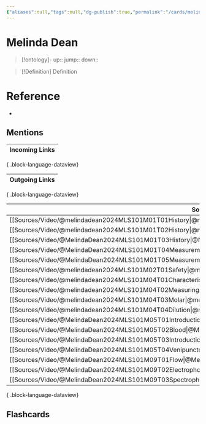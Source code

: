 ```yaml
---
{"aliases":null,"tags":null,"dg-publish":true,"permalink":"/cards/melinda-dean/","dgPassFrontmatter":true}
---
```


# Melinda Dean

> [!ontology]-
> up:: 
> jump:: 
> down:: 

> [!Definition] Definition

# Reference

- 

## Mentions

| Incoming Links |
| -------------- |

{ .block-language-dataview}

| Outgoing Links |
| -------------- |

{ .block-language-dataview}

| Sources                                                                                                           |
| ----------------------------------------------------------------------------------------------------------------- |
| [[Sources/Video/@melindadean2024MLS101M01T01History\|@melindadean2024MLS101M01T01History]]                     |
| [[Sources/Video/@melindadean2024MLS101M01T02History\|@melindadean2024MLS101M01T02History]]                     |
| [[Sources/Video/@MelindaDean2024MLS101M01T03History\|@MelindaDean2024MLS101M01T03History]]                     |
| [[Sources/Video/@MelindaDean2024MLS101M01T04Measurements\|@MelindaDean2024MLS101M01T04Measurements]]           |
| [[Sources/Video/@MelindaDean2024MLS101M01T05Measurements\|@MelindaDean2024MLS101M01T05Measurements]]           |
| [[Sources/Video/@melindadean2024MLS101M02T01Safety\|@melindadean2024MLS101M02T01Safety]]                       |
| [[Sources/Video/@melindadean2024MLS101M04T01Characteristics\|@melindadean2024MLS101M04T01Characteristics]]     |
| [[Sources/Video/@melindadean2024MLS101M04T02Measuring\|@melindadean2024MLS101M04T02Measuring]]                 |
| [[Sources/Video/@melindadean2024MLS101M04T03Molar\|@melindadean2024MLS101M04T03Molar]]                         |
| [[Sources/Video/@melindadean2024MLS101M04T04Dilution\|@melindadean2024MLS101M04T04Dilution]]                   |
| [[Sources/Video/@MelindaDean2024MLS101M05T01Introduction\|@MelindaDean2024MLS101M05T01Introduction]]           |
| [[Sources/Video/@MelindaDean2024MLS101M05T02Blood\|@MelindaDean2024MLS101M05T02Blood]]                         |
| [[Sources/Video/@MelindaDean2024MLS101M05T03Introduction\|@MelindaDean2024MLS101M05T03Introduction]]           |
| [[Sources/Video/@MelindaDean2024MLS101M05T04Venipuncture\|@MelindaDean2024MLS101M05T04Venipuncture]]           |
| [[Sources/Video/@MelindaDean2024MLS101M09T01Flow\|@MelindaDean2024MLS101M09T01Flow]]                           |
| [[Sources/Video/@MelindaDean2024MLS101M09T02Electrophoresis\|@MelindaDean2024MLS101M09T02Electrophoresis]]     |
| [[Sources/Video/@MelindaDean2024MLS101M09T03Spectrophotometer\|@MelindaDean2024MLS101M09T03Spectrophotometer]] |

{ .block-language-dataview}

## Flashcards